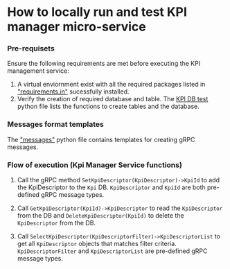 # How to locally run and test KPI manager micro-service

### Pre-requisets 
Ensure the following requirements are met before executing the KPI management service:

1. A virtual enviornment exist with all the required packages listed in ["requirements.in"](https://labs.etsi.org/rep/tfs/controller/-/blob/develop/src/kpi_manager/requirements.in) sucessfully  installed.
2. Verify the creation of required database and table. The 
[KPI DB test](https://labs.etsi.org/rep/tfs/controller/-/blob/develop/src/kpi_manager/tests/test_kpi_db.py) python file lists the functions to create tables and the database.

### Messages format templates
The ["messages"](https://labs.etsi.org/rep/tfs/controller/-/blob/develop/src/kpi_manager/tests/test_messages.py) python file contains templates for creating gRPC messages.

### Flow of execution (Kpi Manager Service functions)
1. Call the gRPC method `SetKpiDescriptor(KpiDescriptor)->KpiId` to add the KpiDescriptor to the `Kpi` DB. `KpiDescriptor` and `KpiId` are both pre-defined gRPC message types.

2. Call `GetKpiDescriptor(KpiId)->KpiDescriptor` to read the `KpiDescriptor` from the DB and `DeleteKpiDescriptor(KpiId)` to delete the `KpiDescriptor` from the DB.

3. Call `SelectKpiDescriptor(KpiDescriptorFilter)->KpiDescriptorList` to get all `KpiDescriptor` objects that matches filter criteria. `KpiDescriptorFilter` and `KpiDescriptorList` are pre-defined gRPC message types.
